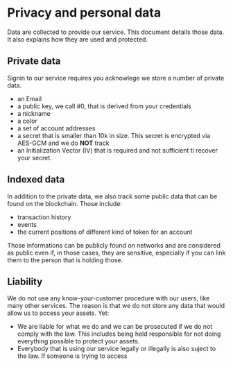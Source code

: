 # Privacy and personal data

Data are collected to provide our service. This document details those data. It
also explains how they are used and protected.

## Private data

Signin to our service requires you acknowlege we store a number of private data.

- an Email
- a public key, we call #0, that is derived from your credentials
- a nickname
- a color
- a set of account addresses
- a secret that is smaller than 10k in size. This secret is encrypted via
  AES-GCM and we do **NOT** track
- an Initialization Vector (IV) that is required and not sufficient ti recover
  your secret.

## Indexed data

In addition to the private data, we also track some public data that can be
found on the blockchain. Those include:

- transaction history
- events
- the current positions of different kind of token for an account

Those informations can be publicly found on networks and are considered as
public even if, in those cases, they are sensitive, especially if you can
link them to the person that is holding those.

## Liability

We do not use any know-your-customer procedure with our users, like many other
services. The reason is that we do not store any data that would allow us to
access your assets. Yet:

- We are liable for what we do and we can be prosecuted if we do not comply with
  the law. This includes being held responsible for not doing everything
  possible to protect your assets.
- Everybody that is using our service legally or illegally is also suject to the
  law. If someone is trying to access 
